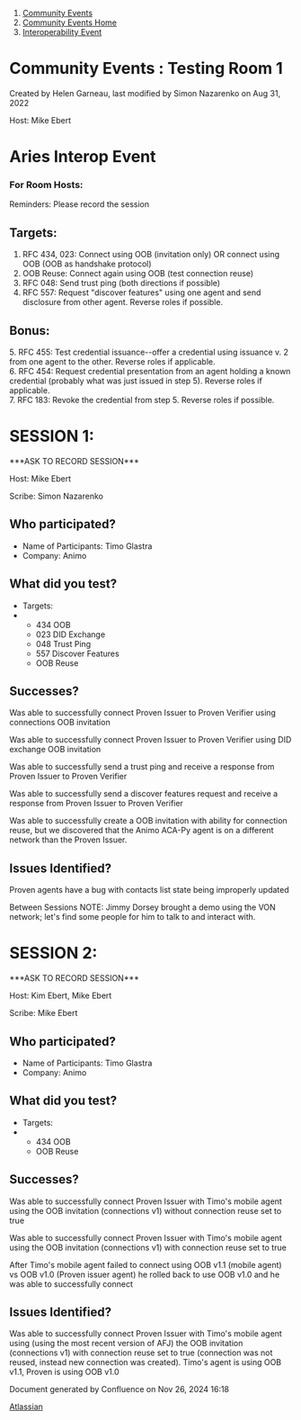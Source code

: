 1. [Community Events](index.html)
2. [Community Events Home](Community-Events-Home_21790731.html)
3. [Interoperability Event](Interoperability-Event_21793489.html)

# Community Events : Testing Room 1

Created by Helen Garneau, last modified by Simon Nazarenko on Aug 31, 2022

Host: Mike Ebert

# Aries Interop Event

### For Room Hosts:

Reminders: Please record the session

## Targets:

1. RFC 434, 023: Connect using OOB (invitation only) OR connect using OOB (OOB as handshake protocol)
2. OOB Reuse: Connect again using OOB (test connection reuse)
3. RFC 048: Send trust ping (both directions if possible)
4. RFC 557: Request "discover features" using one agent and send disclosure from other agent. Reverse roles if possible.

## Bonus:

5\. RFC 455: Test credential issuance--offer a credential using issuance v. 2 from one agent to the other. Reverse roles if applicable.  
6\. RFC 454: Request credential presentation from an agent holding a known credential (probably what was just issued in step 5). Reverse roles if applicable.  
7\. RFC 183: Revoke the credential from step 5. Reverse roles if possible.

# SESSION 1:

\*\*\*ASK TO RECORD SESSION\*\**

Host: Mike Ebert

Scribe: Simon Nazarenko

## Who participated?

- Name of Participants: Timo Glastra
- Company: Animo

## What did you test?

- Targets:
- - 434 OOB
  - 023 DID Exchange
  - 048 Trust Ping
  - 557 Discover Features
  - OOB Reuse

## Successes?

Was able to successfully connect Proven Issuer to Proven Verifier using connections OOB invitation

Was able to successfully connect Proven Issuer to Proven Verifier using DID exchange OOB invitation

Was able to successfully send a trust ping and receive a response from Proven Issuer to Proven Verifier

Was able to successfully send a discover features request and receive a response from Proven Issuer to Proven Verifier

Was able to successfully create a OOB invitation with ability for connection reuse, but we discovered that the Animo ACA-Py agent is on a different network than the Proven Issuer.

## Issues Identified?

Proven agents have a bug with contacts list state being improperly updated

Between Sessions NOTE: Jimmy Dorsey brought a demo using the VON network; let's find some people for him to talk to and interact with.

# SESSION 2:

\*\*\*ASK TO RECORD SESSION\*\**

Host: Kim Ebert, Mike Ebert

Scribe: Mike Ebert

## Who participated?

- Name of Participants: Timo Glastra
- Company: Animo

## What did you test?

- Targets:
- - 434 OOB
  - OOB Reuse

## Successes?

Was able to successfully connect Proven Issuer with Timo's mobile agent using the OOB invitation (connections v1) without connection reuse set to true

Was able to successfully connect Proven Issuer with Timo's mobile agent using the OOB invitation (connections v1) with connection reuse set to true

After Timo's mobile agent failed to connect using OOB v1.1 (mobile agent) vs OOB v1.0 (Proven issuer agent) he rolled back to use OOB v1.0 and he was able to successfully connect

## Issues Identified?

Was able to successfully connect Proven Issuer with Timo's mobile agent using (using the most recent version of AFJ) the OOB invitation (connections v1) with connection reuse set to true (connection was not reused, instead new connection was created). Timo's agent is using OOB v1.1, Proven is using OOB v1.0

Document generated by Confluence on Nov 26, 2024 16:18

[Atlassian](http://www.atlassian.com/)
